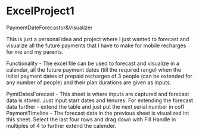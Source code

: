 # ExcelProject1
PaymentDateForecastor&amp;Visualizer

This is just a personal idea and project where I just wanted to forecast and visualize all the future payments that I have to make for mobile recharges for me and my parents.

Functionality - The excel file can be used to forecast and visualize in a calendar, all the future payment dates (till the required range) when the initial payment dates of prepaid recharges of 3 people (can be extended for any number of people) and their plan durations are given as inputs.

PymtDatesForecast - This sheet is where inputs are captured and forecast data is stored.
                    Just input start dates and tenures.
                    For extending the forecast data further - extend the table and just put the next serial number in col1
PaymentTimeline   - The forecast data in the previous sheet is visualized int this sheet.
                    Select the last four rows and drag down with Fill Handle in multiples of 4 to further extend the calender.
